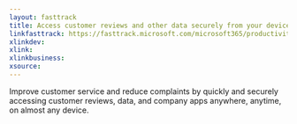 ```yaml
---
layout: fasttrack
title: Access customer reviews and other data securely from your device
linkfasttrack: https://fasttrack.microsoft.com/microsoft365/productivitylibrary/Access-customer-reviews-and-other-data-securely-from-your-device 
xlinkdev: 
xlink: 
xlinkbusiness: 
xsource: 
---
```

Improve customer service and reduce complaints by quickly and securely accessing customer reviews, data, and company apps anywhere, anytime, on almost any device.